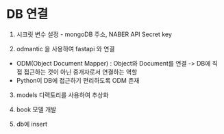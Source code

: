 # DB 연결

1. 시크릿 변수 설정 - mongoDB 주소, NABER API Secret key

2. odmantic 을 사용하여 fastapi 와 연결
 - ODM(Object Document Mapper) : Object와 Document를 연결 -> DB에 직접 접근하는 것이 아닌 중개자로서 연결하는 역할
 - Python이 DB에 접근하기 편리하도록 ODM 존재

3. models 디렉토리를 사용하여 추상화

4. book 모델 개발

5. db에 insert